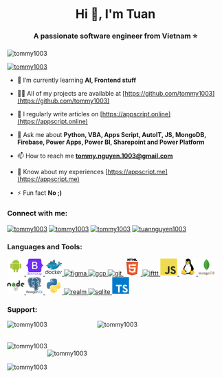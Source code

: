 <h1 align="center">Hi 👋, I'm Tuan</h1>
<h3 align="center">A passionate software engineer from Vietnam ⭐ </h3>

<p align="left"> <img src="https://komarev.com/ghpvc/?username=tommy1003&label=Profile%20views&color=0e75b6&style=flat" alt="tommy1003" /> </p>

<p align="left"> <a href="https://github.com/ryo-ma/github-profile-trophy"><img src="https://github-profile-trophy.vercel.app/?username=tommy1003" alt="tommy1003" /></a> </p>

- 🌱 I’m currently learning **AI, Frontend stuff**

- 👨‍💻 All of my projects are available at [https://github.com/tommy1003](https://github.com/tommy1003)

- 📝 I regularly write articles on [https://appscript.online](https://appscript.online)

- 💬 Ask me about **Python, VBA, Apps Script, AutoIT, JS, MongoDB, Firebase, Power Apps, Power BI, Sharepoint and Power Platform**

- 📫 How to reach me **tommy.nguyen.1003@gmail.com**

- 📄 Know about my experiences [https://appscript.me](https://appscript.me)

- ⚡ Fun fact **No ;)**

<h3 align="left">Connect with me:</h3>
<p align="left">
<a href="https://dev.to/tommy1003" target="blank"><img align="center" src="https://raw.githubusercontent.com/rahuldkjain/github-profile-readme-generator/master/src/images/icons/Social/devto.svg" alt="tommy1003" height="30" width="40" /></a>
<a href="https://linkedin.com/in/tommy1003" target="blank"><img align="center" src="https://raw.githubusercontent.com/rahuldkjain/github-profile-readme-generator/master/src/images/icons/Social/linked-in-alt.svg" alt="tommy1003" height="30" width="40" /></a>
<a href="https://stackoverflow.com/users/tommy1003" target="blank"><img align="center" src="https://raw.githubusercontent.com/rahuldkjain/github-profile-readme-generator/master/src/images/icons/Social/stack-overflow.svg" alt="tommy1003" height="30" width="40" /></a>
<a href="https://fb.com/tuannguyen1003" target="blank"><img align="center" src="https://raw.githubusercontent.com/rahuldkjain/github-profile-readme-generator/master/src/images/icons/Social/facebook.svg" alt="tuannguyen1003" height="30" width="40" /></a>
</p>

<h3 align="left">Languages and Tools:</h3>
<p align="left"> <a href="https://developer.android.com" target="_blank" rel="noreferrer"> <img src="https://raw.githubusercontent.com/devicons/devicon/master/icons/android/android-original-wordmark.svg" alt="android" width="40" height="40"/> </a> <a href="https://getbootstrap.com" target="_blank" rel="noreferrer"> <img src="https://raw.githubusercontent.com/devicons/devicon/master/icons/bootstrap/bootstrap-plain-wordmark.svg" alt="bootstrap" width="40" height="40"/> </a> <a href="https://www.docker.com/" target="_blank" rel="noreferrer"> <img src="https://raw.githubusercontent.com/devicons/devicon/master/icons/docker/docker-original-wordmark.svg" alt="docker" width="40" height="40"/> </a> <a href="https://www.figma.com/" target="_blank" rel="noreferrer"> <img src="https://www.vectorlogo.zone/logos/figma/figma-icon.svg" alt="figma" width="40" height="40"/> </a> <a href="https://cloud.google.com" target="_blank" rel="noreferrer"> <img src="https://www.vectorlogo.zone/logos/google_cloud/google_cloud-icon.svg" alt="gcp" width="40" height="40"/> </a> <a href="https://git-scm.com/" target="_blank" rel="noreferrer"> <img src="https://www.vectorlogo.zone/logos/git-scm/git-scm-icon.svg" alt="git" width="40" height="40"/> </a> <a href="https://www.w3.org/html/" target="_blank" rel="noreferrer"> <img src="https://raw.githubusercontent.com/devicons/devicon/master/icons/html5/html5-original-wordmark.svg" alt="html5" width="40" height="40"/> </a> <a href="https://ifttt.com/" target="_blank" rel="noreferrer"> <img src="https://www.vectorlogo.zone/logos/ifttt/ifttt-ar21.svg" alt="ifttt" width="40" height="40"/> </a> <a href="https://developer.mozilla.org/en-US/docs/Web/JavaScript" target="_blank" rel="noreferrer"> <img src="https://raw.githubusercontent.com/devicons/devicon/master/icons/javascript/javascript-original.svg" alt="javascript" width="40" height="40"/> </a> <a href="https://www.linux.org/" target="_blank" rel="noreferrer"> <img src="https://raw.githubusercontent.com/devicons/devicon/master/icons/linux/linux-original.svg" alt="linux" width="40" height="40"/> </a> <a href="https://www.mongodb.com/" target="_blank" rel="noreferrer"> <img src="https://raw.githubusercontent.com/devicons/devicon/master/icons/mongodb/mongodb-original-wordmark.svg" alt="mongodb" width="40" height="40"/> </a> <a href="https://nodejs.org" target="_blank" rel="noreferrer"> <img src="https://raw.githubusercontent.com/devicons/devicon/master/icons/nodejs/nodejs-original-wordmark.svg" alt="nodejs" width="40" height="40"/> </a> <a href="https://www.postgresql.org" target="_blank" rel="noreferrer"> <img src="https://raw.githubusercontent.com/devicons/devicon/master/icons/postgresql/postgresql-original-wordmark.svg" alt="postgresql" width="40" height="40"/> </a> <a href="https://www.python.org" target="_blank" rel="noreferrer"> <img src="https://raw.githubusercontent.com/devicons/devicon/master/icons/python/python-original.svg" alt="python" width="40" height="40"/> </a> <a href="https://realm.io/" target="_blank" rel="noreferrer"> <img src="https://raw.githubusercontent.com/bestofjs/bestofjs-webui/8665e8c267a0215f3159df28b33c365198101df5/public/logos/realm.svg" alt="realm" width="40" height="40"/> </a> <a href="https://www.sqlite.org/" target="_blank" rel="noreferrer"> <img src="https://www.vectorlogo.zone/logos/sqlite/sqlite-icon.svg" alt="sqlite" width="40" height="40"/> </a> <a href="https://www.typescriptlang.org/" target="_blank" rel="noreferrer"> <img src="https://raw.githubusercontent.com/devicons/devicon/master/icons/typescript/typescript-original.svg" alt="typescript" width="40" height="40"/> </a> </p>

<h3 align="left">Support:</h3>
<p><a href="https://www.buymeacoffee.com/tommy1003"> <img align="left" src="https://cdn.buymeacoffee.com/buttons/v2/default-yellow.png" height="50" width="210" alt="tommy1003" /></a><a href="https://ko-fi.com/tommy1003"> <img align="left" src="https://cdn.ko-fi.com/cdn/kofi3.png?v=3" height="50" width="210" alt="tommy1003" /></a></p><br><br>

<p><img align="left" src="https://github-readme-stats.vercel.app/api/top-langs?username=tommy1003&show_icons=true&locale=en&layout=compact" alt="tommy1003" /></p>

<p>&nbsp;<img align="center" src="https://github-readme-stats.vercel.app/api?username=tommy1003&show_icons=true&locale=en" alt="tommy1003" /></p>

<p><img align="center" src="https://github-readme-streak-stats.herokuapp.com/?user=tommy1003&" alt="tommy1003" /></p>


